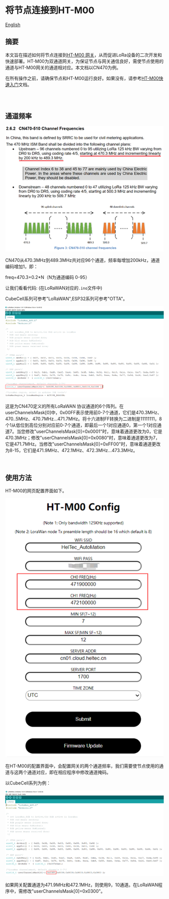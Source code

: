 # 将节点连接到HT-M00

[English](https://heltec-automation-docs.readthedocs.io/en/latest/gateway/ht-m00/connect_to_gateway.html)

## 摘要

本文旨在描述如何将节点连接到[HT-M00 网关](https://heltec.org/project/ht-m00/)，从而促进LoRa设备的二次开发和快速部署。HT-M00为双通道网关，为保证节点与网关通信良好，需使节点使用的通道与HT-M00网关的通道相对应。本文档以CN470为例。

在所有操作之前，请确保节点和HT-M00运行良好。如果没有，请参考[HT-M00快速入门](https://heltec-automation.readthedocs.io/zh_CN/latest/gateway/ht-m00/quick_start.html)文档。

```Tip:: 如果节点通道多于网关通道且将网关通道包含在内，那么只有当节点通道与网关通道匹配时才能入网，如果节点通道不包含网关通道，那么节点不能入网。

```

&nbsp;

## 通道频率

![](img/connect_to_gateway/01.png)

CN470从470.3MHz到489.3MHz共对应96个通道，频率每增加200kHz，通道编码增加1，即：

freq=470.3+0.2*N（N为通道编码 0-95）

让我们看看代码: (在LoRaWAN对应的`.ino`文件中)

CubeCell系列可参考"LoRaWAN",ESP32系列可参考"OTTA"。

![](img/connect_to_gateway/02.png)

这是为CN470定义的所有LoRaWAN 协议通道的6个阵列。在userChannelsMask[0]中，0x00FF表示使用前0-7个通道，它们是470.3MHz、470..5MHz、470.7MHz…471.7MHz。将十六进制FF转换为二进制是11111111，8个1从低位到高位分别对应前0-7个通道，即最后一个1对应通道0，第一个1对应通道7。当您修改"userChannelsMask[0]=0x0001"时，意味着通道更改为0，它是470.3MHz；修改"userChannelsMask[0]=0x0080"时，意味着通道更改为7，它是471.7MHz。当修改"userChannelsMask[0]=0xFF00"时，意味着通道更改为8-15，它们是471.9MHz、472.1MHz、472.3MHz...473.3MHz。

&nbsp;

## 使用方法

HT-M00的网页配置界面如下。

![](img/connect_to_gateway/03.png)

在HT-M00的配置界面中，会配置网关的两个通道频率，我们需要使节点使用的通道与这两个通道对应，即在相应程序中修改通道掩码。

以CubeCell系列为例：

![](img/connect_to_gateway/04.png)

如果网关配置通道为471.9MHz和472.1MHz，则使用9，10通道。在LoRaWAN程序中，需修改"userChannelsMask[0]=0x0300"。
